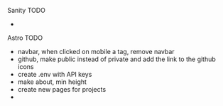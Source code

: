 Sanity TODO

-

Astro TODO

- navbar, when clicked on mobile a tag, remove navbar
- github, make public instead of private and add the link to the github icons
- create .env with API keys
- make about, min height
- create new pages for projects
-
